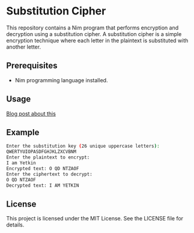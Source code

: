 # Substitution Cipher

This repository contains a Nim program that performs encryption and decryption using a substitution cipher. 
A substitution cipher is a simple encryption technique where each letter in the plaintext is substituted with another letter.
## Prerequisites

- Nim programming language installed.

## Usage

[Blog post about this](https://medium.com/@yetkind/lets-play-with-nim-the-substitution-cipher-5d719d0ea42e)


## Example

```sh
Enter the substitution key (26 unique uppercase letters):
QWERTYUIOPASDFGHJKLZXCVBNM
Enter the plaintext to encrypt:
I am Yetkin
Encrypted text: O QD NTZAOF
Enter the ciphertext to decrypt:
O QD NTZAOF
Decrypted text: I AM YETKIN
```


## License

This project is licensed under the MIT License. See the LICENSE file for details.
